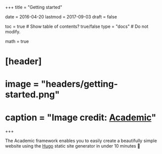 +++
title = "Getting started"

date = 2016-04-20
lastmod = 2017-09-03
draft = false

toc = true  # Show table of contents? true/false
type = "docs"  # Do not modify.

math = true

# [header]
# image = "headers/getting-started.png"
# caption = "Image credit: [**Academic**](https://github.com/gcushen/hugo-academic/)"
+++

The Academic framework enables you to easily create a beautifully simple website using the [Hugo](https://gohugo.io) static site generator in under 10 minutes :rocket:
